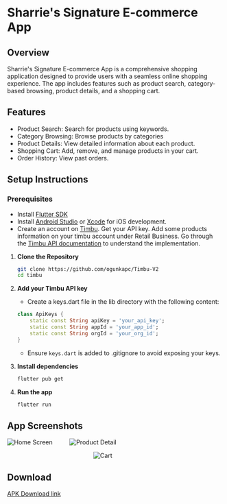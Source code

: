# Sharrie's Signature E-commerce App

## Overview

Sharrie's Signature E-commerce App is a comprehensive shopping application designed to provide users with a seamless online shopping experience. The app includes features such as product search, category-based browsing, product details, and a shopping cart.

## Features

- Product Search: Search for products using keywords.
- Category Browsing: Browse products by categories
- Product Details: View detailed information about each product.
- Shopping Cart: Add, remove, and manage products in your cart.
- Order History: View past orders.

## Setup Instructions

### Prerequisites

- Install [Flutter SDK](https://flutter.dev/docs/get-started/install)
- Install [Android Studio](https://developer.android.com/studio) or [Xcode](https://developer.apple.com/xcode/) for iOS development.
- Create an account on [Timbu](https://timbu.cloud). Get your API key. Add some products information on your timbu account under Retail Business. Go through the [Timbu API documentation](https://docs.timbu.cloud/api/intro) to understand the implementation.

1. **Clone the Repository**

   ```sh
   git clone https://github.com/ogunkapc/Timbu-V2
   cd timbu
   ```

2. **Add your Timbu API key**

    - Create a keys.dart file in the lib directory with the following content:

    ```dart
    class ApiKeys {
        static const String apiKey = 'your_api_key';
        static const String appId = 'your_app_id';
        static const String orgId = 'your_org_id';
    }
    ```

    - Ensure `keys.dart` is added to .gitignore to avoid exposing your keys.

3. **Install dependencies**

    ```sh
    flutter pub get
    ```

4. **Run the app**

    ```sh
    flutter run
    ```

## App Screenshots

![Home Screen](screenshots/sharrie_home.png) &nbsp;&nbsp;&nbsp;&nbsp;&nbsp;&nbsp;&nbsp;&nbsp; ![Product Detail](screenshots/sharrie_wishList.png)

&nbsp;&nbsp;&nbsp;&nbsp;&nbsp;&nbsp;&nbsp;&nbsp;&nbsp;&nbsp;&nbsp;&nbsp;&nbsp;&nbsp;&nbsp;&nbsp;
&nbsp;&nbsp;&nbsp;&nbsp;&nbsp;&nbsp;&nbsp;&nbsp;&nbsp;&nbsp;&nbsp;&nbsp;&nbsp;&nbsp;&nbsp;&nbsp;
&nbsp;&nbsp;&nbsp;&nbsp;&nbsp;&nbsp;&nbsp;&nbsp;&nbsp;&nbsp;&nbsp;&nbsp;&nbsp;&nbsp;&nbsp;&nbsp;
![Cart](screenshots/sharrie_cart.png)

## Download

[APK Download link](https://drive.google.com/drive/folders/1IFKPAa4M6OrbsSIlE-z4sPetfJvKmXt7?usp=sharing)
